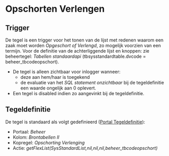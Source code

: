 # Opschorten Verlengen

## Trigger

De tegel is een trigger voor het tonen van de lijst met redenen waarom een zaak moet worden _Opgeschort of Verlengd_, zo mogelijk voorzien van een termijn. Voor de definitie van de achterliggende lijst en knoppen: zie beheertegel: _Tabellen standaardapi_ (tbsysstandardtable.dvcode = beheer_tbcodeopschort).

- De tegel is alleen zichtbaar voor inlogger wanneer:
  - deze aan hem/haar is toegekend
  - de evaluatie van het _SQL statement onzichtbaar_ bij de tegeldefinitie een waarde ongelijk aan 0 oplevert.
- Een tegel is disabled indien zo aangevinkt bij de tegeldefinitie.

## Tegeldefinitie

De tegel is standaard als volgt gedefinieerd ([Portal Tegeldefinitie](../../../../instellen_inrichten/portaldefinitie/portal_tegel.md)):

- Portaal: _Beheer_
- Kolom: _Brontabellen II_
- Kopregel: _Opschorting Verlenging_
- Actie: _getFlexList(SysStandardList,nil,nil,nil,beheer_tbcodeopschort)_
